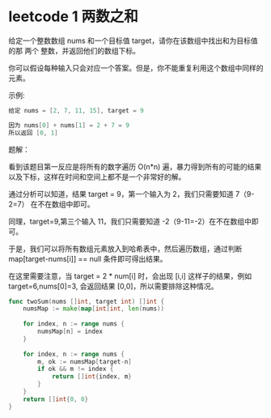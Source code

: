 # leetcode 1 两数之和
给定一个整数数组 nums 和一个目标值 target，请你在该数组中找出和为目标值的那 两个 整数，并返回他们的数组下标。

你可以假设每种输入只会对应一个答案。但是，你不能重复利用这个数组中同样的元素。

示例:
```go
给定 nums = [2, 7, 11, 15], target = 9

因为 nums[0] + nums[1] = 2 + 7 = 9
所以返回 [0, 1]
```

题解：

看到该题目第一反应是将所有的数字遍历 O(n*n) 遍，暴力得到所有的可能的结果以及下标，这样在时间和空间上都不是一个非常好的解。

通过分析可以知道，结果 target = 9，第一个输入为 2，我们只需要知道 7（9-2=7） 在不在数组中即可。

同理，target=9,第三个输入 11，我们只需要知道 -2（9-11=-2）在不在数组中即可。

于是，我们可以将所有数组元素放入到哈希表中，然后遍历数组，通过判断 map[target-nums[i]] == null 条件即可得出结果。

在这里需要注意，当 target = 2 * num[i] 时，会出现 [i,i] 这样子的结果，例如 target=6,nums[0]=3, 会返回结果 [0,0]，所以需要排除这种情况。

```go
func twoSum(nums []int, target int) []int {
    numsMap := make(map[int]int, len(nums))
    
    for index, n := range nums {
        numsMap[n] = index
    }
    
    for index, n := range nums {
        m, ok := numsMap[target-n]
        if ok && m != index {
            return []int{index, m}
        }
    }
    return []int{0, 0}
}
```